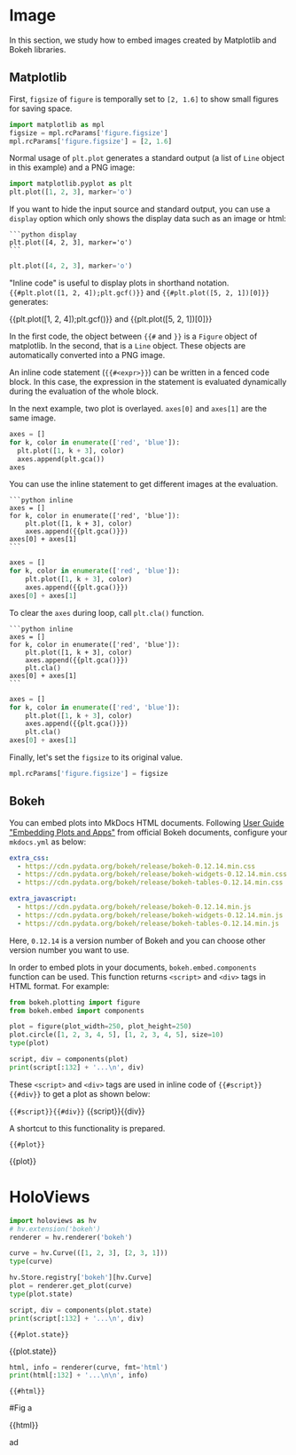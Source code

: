 # Image

In this section, we study how to embed images created by Matplotlib and Bokeh libraries.

## Matplotlib

First, `figsize` of `figure` is temporally set to `[2, 1.6]` to show small figures for saving space.

```python
import matplotlib as mpl
figsize = mpl.rcParams['figure.figsize']
mpl.rcParams['figure.figsize'] = [2, 1.6]
```

Normal usage of `plt.plot` generates a standard output (a list of `Line` object in this example) and a PNG image:

```python
import matplotlib.pyplot as plt
plt.plot([1, 2, 3], marker='o')
```

If you want to hide the input source and standard output, you can use a `display` option which only shows the display data such as an image or html:

~~~
```python display
plt.plot([4, 2, 3], marker='o')
```
~~~

```python display
plt.plot([4, 2, 3], marker='o')
```

"Inline code" is useful to display plots in shorthand notation. `{{#plt.plot([1, 2, 4]);plt.gcf()}}` and `{{#plt.plot([5, 2, 1])[0]}}` generates:

{{plt.plot([1, 2, 4]);plt.gcf()}} and {{plt.plot([5, 2, 1])[0]}}

In the first code, the object between `{{#` and `}}` is a `Figure` object of matplotlib. In the second, that is a `Line` object. These objects are automatically converted into a PNG image.

An inline code statement (`{{#<expr>}}`) can be written in a fenced code block. In this case, the expression in the statement is evaluated dynamically during the evaluation of the whole block.

In the next example, two plot is overlayed. `axes[0]` and `axes[1]` are the same image.

```python
axes = []
for k, color in enumerate(['red', 'blue']):
  plt.plot([1, k + 3], color)
  axes.append(plt.gca())
axes
```

You can use the inline statement to get different images at the evaluation.

~~~
```python inline
axes = []
for k, color in enumerate(['red', 'blue']):
    plt.plot([1, k + 3], color)
    axes.append({{plt.gca()}})
axes[0] + axes[1]
```
~~~

```python inline
axes = []
for k, color in enumerate(['red', 'blue']):
    plt.plot([1, k + 3], color)
    axes.append({{plt.gca()}})
axes[0] + axes[1]
```

To clear the `axes` during loop, call `plt.cla()` function.

~~~
```python inline
axes = []
for k, color in enumerate(['red', 'blue']):
    plt.plot([1, k + 3], color)
    axes.append({{plt.gca()}})
    plt.cla()
axes[0] + axes[1]
```
~~~

```python inline
axes = []
for k, color in enumerate(['red', 'blue']):
    plt.plot([1, k + 3], color)
    axes.append({{plt.gca()}})
    plt.cla()
axes[0] + axes[1]
```

Finally, let's set the `figsize` to its original value.

```python
mpl.rcParams['figure.figsize'] = figsize
```

## Bokeh

You can embed plots into MkDocs HTML documents. Following [User Guide "Embedding Plots and Apps"](https://bokeh.pydata.org/en/latest/docs/user_guide/embed.html) from official Bokeh documents, configure your `mkdocs.yml` as below:

```yml
extra_css:
  - https://cdn.pydata.org/bokeh/release/bokeh-0.12.14.min.css
  - https://cdn.pydata.org/bokeh/release/bokeh-widgets-0.12.14.min.css
  - https://cdn.pydata.org/bokeh/release/bokeh-tables-0.12.14.min.css

extra_javascript:
  - https://cdn.pydata.org/bokeh/release/bokeh-0.12.14.min.js
  - https://cdn.pydata.org/bokeh/release/bokeh-widgets-0.12.14.min.js
  - https://cdn.pydata.org/bokeh/release/bokeh-tables-0.12.14.min.js
```

Here, `0.12.14` is a version number of Bokeh and you can choose other version number you want to use.

In order to embed plots in your documents, `bokeh.embed.components` function can be used. This function returns `<script>`  and `<div>` tags in HTML format. For example:

```python
from bokeh.plotting import figure
from bokeh.embed import components

plot = figure(plot_width=250, plot_height=250)
plot.circle([1, 2, 3, 4, 5], [1, 2, 3, 4, 5], size=10)
type(plot)
```

```python
script, div = components(plot)
print(script[:132] + '...\n', div)
```

These `<script>`  and `<div>` tags are used in inline code of `{{#script}}{{#div}}` to get a plot as shown below:

`{{#script}}{{#div}}`
{{script}}{{div}}

A shortcut to this functionality is prepared.

`{{#plot}}`

{{plot}}


# HoloViews

```python
import holoviews as hv
# hv.extension('bokeh')
renderer = hv.renderer('bokeh')
```

```python
curve = hv.Curve(([1, 2, 3], [2, 3, 1]))
type(curve)
```

```python
hv.Store.registry['bokeh'][hv.Curve]
plot = renderer.get_plot(curve)
type(plot.state)
```

```python
script, div = components(plot.state)
print(script[:132] + '...\n', div)
```

`{{#plot.state}}`

{{plot.state}}

```python
html, info = renderer(curve, fmt='html')
print(html[:132] + '...\n\n', info)
```

`{{#html}}`


#Fig a

<!-- begin -->
{{html}}
<!-- end -->

ad
